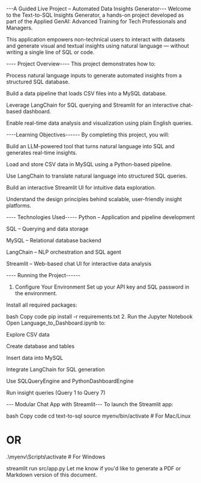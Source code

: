 ---A Guided Live Project – Automated Data Insights Generator---
Welcome to the Text-to-SQL Insights Generator, a hands-on project developed as part of the Applied GenAI: Advanced Training for Tech Professionals and Managers.

This application empowers non-technical users to interact with datasets and generate visual and textual insights using natural language — without writing a single line of SQL or code.

---- Project Overview----
This project demonstrates how to:

Process natural language inputs to generate automated insights from a structured SQL database.

Build a data pipeline that loads CSV files into a MySQL database.

Leverage LangChain for SQL querying and Streamlit for an interactive chat-based dashboard.

Enable real-time data analysis and visualization using plain English queries.

----Learning Objectives------
By completing this project, you will:

Build an LLM-powered tool that turns natural language into SQL and generates real-time insights.

Load and store CSV data in MySQL using a Python-based pipeline.

Use LangChain to translate natural language into structured SQL queries.

Build an interactive Streamlit UI for intuitive data exploration.

Understand the design principles behind scalable, user-friendly insight platforms.

---- Technologies Used-----
Python – Application and pipeline development

SQL – Querying and data storage

MySQL – Relational database backend

LangChain – NLP orchestration and SQL agent

Streamlit – Web-based chat UI for interactive data analysis

---- Running the Project------
1. Configure Your Environment
Set up your API key and SQL password in the environment.

Install all required packages:

bash
Copy code
pip install -r requirements.txt
2. Run the Jupyter Notebook
Open Language_to_Dashboard.ipynb to:

Explore CSV data

Create database and tables

Insert data into MySQL

Integrate LangChain for SQL generation

Use SQLQueryEngine and PythonDashboardEngine

Run insight queries (Query 1 to Query 7)

--- Modular Chat App with Streamlit---
To launch the Streamlit app:

bash
Copy code
cd text-to-sql
source myenv/bin/activate          # For Mac/Linux
# OR
.\myenv\Scripts\activate           # For Windows

streamlit run src/app.py
Let me know if you'd like to generate a PDF or Markdown version of this document.






